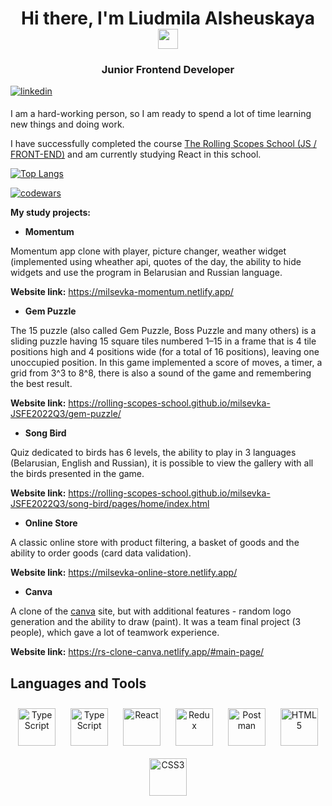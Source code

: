 <h1 align="center">Hi there, I'm Liudmila Alsheuskaya 
<img src="https://github.com/blackcater/blackcater/raw/main/images/Hi.gif" height="32"/></h1>
<h3 align="center">Junior Frontend Developer</h3>
<a href="https://www.linkedin.com/in/liudmila-alsheuskaya-1710aa200/" target="_blank">
<img src=https://img.shields.io/badge/linkedin-%231E77B5.svg?&style=for-the-badge&logo=linkedin&logoColor=white alt=linkedin style="margin-bottom: 5px;" />
</a> 
<p>I am a hard-working person, so I am ready to spend a lot of time learning new things and doing work.</p>
<p>I have successfully completed the course <a href="https://app.rs.school/certificate/ihvkeupf" target="_blank">The Rolling Scopes School (JS / FRONT-END)</a> and am currently studying React in this school.</p>

[![Top Langs](https://github-readme-stats.vercel.app/api/top-langs/?username=milsevka&layout=compact)](https://github.com/milsevka/github-readme-stats)

[![codewars](https://www.codewars.com/users/milsevka/badges/large)](https://www.codewars.com/users/milsevka)

**My study projects:**
- **Momentum**

Momentum app clone with player, picture changer, weather widget (implemented using wheather api, quotes of the day, the ability to hide widgets and use the program in Belarusian and Russian language.

**Website link:** https://milsevka-momentum.netlify.app/

- **Gem Puzzle**

The 15 puzzle (also called Gem Puzzle, Boss Puzzle and many others) is a sliding puzzle having 15 square tiles numbered 1–15 in a frame that is 4 tile positions high and 4 positions wide (for a total of 16 positions), leaving one unoccupied position. In this game implemented a score of moves, a timer, a grid from 3^3 to 8^8, there is also a sound of the game and remembering the best result.

**Website link:** https://rolling-scopes-school.github.io/milsevka-JSFE2022Q3/gem-puzzle/

- **Song Bird**

Quiz dedicated to birds has 6 levels, the ability to play in 3 languages (Belarusian, English and Russian), it is possible to view the gallery with all the birds presented in the game.

**Website link:** https://rolling-scopes-school.github.io/milsevka-JSFE2022Q3/song-bird/pages/home/index.html

- **Online Store**

A classic online store with product filtering, a basket of goods and the ability to order goods (card data validation).

**Website link:** https://milsevka-online-store.netlify.app/

- **Canva**

A clone of the <a href="https://www.canva.com/ru_ru/" target="_blank">canva</a> site, but with additional features - random logo generation and the ability to draw (paint). It was a team final project (3 people), which gave a lot of teamwork experience.

**Website link:** https://rs-clone-canva.netlify.app/#main-page/


## Languages and Tools  
<div align="center">  
  <a href="https://www.javascript.com/" target="_blank"><img style="margin: 10px" src="https://profilinator.rishav.dev/skills-assets/javascript-original.svg" alt="TypeScript" height="60" /></a>  
  <a href="[https://www.javascript.com/](https://www.typescriptlang.org/)" target="_blank"><img style="margin: 10px" src="https://profilinator.rishav.dev/skills-assets/typescript-original.svg" alt="TypeScript" height="60" /></a>  
<a href="https://reactjs.org/" target="_blank"><img style="margin: 10px" src="https://profilinator.rishav.dev/skills-assets/react-original-wordmark.svg" alt="React" height="60" /></a>  
<a href="https://redux.js.org/" target="_blank"><img style="margin: 10px" src="https://profilinator.rishav.dev/skills-assets/redux-original.svg" alt="Redux" height="60" /></a>
<a href="https://www.postman.com/" target="_blank"><img style="margin: 10px" src="https://img.shields.io/badge/Postman-FF6C37?style=for-the-badge&logo=postman&logoColor=white" alt="Postman" height="60" /></a> 
<a href="https://en.wikipedia.org/wiki/HTML5" target="_blank"><img style="margin: 10px" src="https://profilinator.rishav.dev/skills-assets/html5-original-wordmark.svg" alt="HTML5" height="60" /></a>  
<a href="https://www.w3schools.com/css/" target="_blank"><img style="margin: 10px" src="https://profilinator.rishav.dev/skills-assets/css3-original-wordmark.svg" alt="CSS3" height="60" /></a>
 </div>  
 

